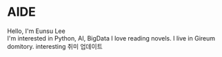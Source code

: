 # AIDE
Hello, I'm Eunsu Lee  
I'm interested in Python, AI, BigData 
I love reading novels.
I live in Gireum domitory.
interesting
취미 업데이트